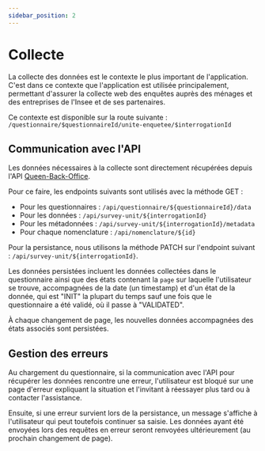 ```yaml
---
sidebar_position: 2
---
```


# Collecte

La collecte des données est le contexte le plus important de l'application. C'est dans ce contexte que l'application est utilisée principalement, permettant d'assurer la collecte web des enquêtes auprès des ménages et des entreprises de l'Insee et de ses partenaires.

Ce contexte est disponible sur la route suivante : `/questionnaire/$questionnaireId/unite-enquetee/$interrogationId`

## Communication avec l'API

Les données nécessaires à la collecte sont directement récupérées depuis l'API [Queen-Back-Office](https://github.com/inseeFr/queen-back-office).

Pour ce faire, les endpoints suivants sont utilisés avec la méthode GET :

- Pour les questionnaires : `/api/questionnaire/${questionnaireId}/data`
- Pour les données : `/api/survey-unit/${interrogationId}`
- Pour les métadonnées : `/api/survey-unit/${interrogationId}/metadata`
- Pour chaque nomenclature : `/api/nomenclature/${id}`

Pour la persistance, nous utilisons la méthode PATCH sur l'endpoint suivant : `/api/survey-unit/${interrogationId}`.

Les données persistées incluent les données collectées dans le questionnaire ainsi que des états contenant la `page` sur laquelle l'utilisateur se trouve, accompagnées de la date (un timestamp) et d'un état de la donnée, qui est "INIT" la plupart du temps sauf une fois que le questionnaire a été validé, où il passe à "VALIDATED".

À chaque changement de page, les nouvelles données accompagnées des états associés sont persistées.

## Gestion des erreurs

Au chargement du questionnaire, si la communication avec l'API pour récupérer les données rencontre une erreur, l'utilisateur est bloqué sur une page d'erreur expliquant la situation et l'invitant à réessayer plus tard ou à contacter l'assistance.

Ensuite, si une erreur survient lors de la persistance, un message s'affiche à l'utilisateur qui peut toutefois continuer sa saisie. Les données ayant été envoyées lors des requêtes en erreur seront renvoyées ultérieurement (au prochain changement de page).
